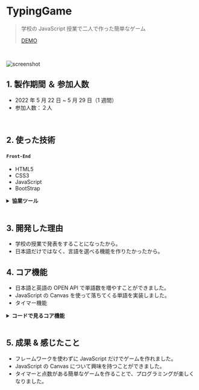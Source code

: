 # TypingGame

> 学校の JavaScript 授業で二人で作った簡単なゲーム
>
> [DEMO](https://bit.ly/3uxTy8u)

</br>

![screenshot](https://user-images.githubusercontent.com/80688093/170499309-cca2125e-aabe-4137-9c76-14412d7edb13.png)

## 1. 製作期間 ＆ 参加人数

- 2022 年 5 月 22 日 ~ 5 月 29 日（1 週間）
- 参加人数：２人

</br>

## 2. 使った技術

#### `Front-End`

- HTML5
- CSS3
- JavaScript
- BootStrap

<details>
	<summary><b>協業ツール</b></summary>
  
![image](https://raw.githubusercontent.com/hi1004/Typing-Game-App/master/images/readme.jpg)
コミュニケーションツールは`Slack`と`kakaoTalk`を使い、効率的に働く環境でプロジェクトをすんなりと進めることができました。

</details>

</br>

## 3. 開発した理由

- 学校の授業で発表をすることになったから。
- 日本語だけではなく、言語を選べる機能を作りたかったから。
  </br>

## 4. コア機能

- 日本語と英語の OPEN API で単語数を増やすことができました。
- JavaScript の Canvas を使って落ちてくる単語を実装しました。
- タイマー機能

<details>
	<summary><b>コードで見るコア機能</b></summary>

### 4.1. 単語数

- **OPEN API からのデータ** :pushpin: [コード確認](https://github.com/hi1004/Typing-Game-App/blob/master/js/main.js#L118-L142)

### 4.2. Canvas

- **Canvas で単語を表示** :pushpin: [コード確認](https://github.com/hi1004/Typing-Game-App/blob/master/js/main.js#L234-L274)

### 4.3. タイマー

- **ゲーム終了までのタイマー** :pushpin: [コード確認](https://github.com/hi1004/Typing-Game-App/blob/master/js/main.js#L71-L102)
 </details> 
</br>

## 5. 成果 & 感じたこと

- フレームワークを使わずに JavaScript だけでゲームを作れました。
- JavaScript の Canvas について興味を持つことができました。
- タイマーと点数がある簡単なゲームを作ることで、プログラミングが楽しくなりました。
